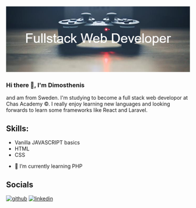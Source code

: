 ![<p align="center">Full Stack Web Develepor Student</p>](https://github.com/Albatraoz12/Albatraoz12/blob/main/Fullstack_Web_Developer.png)

### Hi there 👋, I'm Dimosthenis

and am from Sweden. I'm studying to become a full stack web developor at Chas Academy ©. I really enjoy learning new languages and looking forwards to learn some frameworks like React and Laravel.

## Skills:
* Vanilla JAVASCRIPT basics
* HTML
* CSS

- 🌱 I’m currently learning PHP

## Socials

[<img src='https://cdn.jsdelivr.net/npm/simple-icons@3.0.1/icons/github.svg' alt='github' height='40'>](https://github.com/Albatraoz12) [<img src='https://cdn.jsdelivr.net/npm/simple-icons@3.0.1/icons/linkedin.svg' alt='linkedin' height='40'>](https://www.linkedin.com/in/dimosthenis-emmanouil-4ba731207/)  

<!-- ### Hi there 👋

I'm Dimosthenis and am from Sweden, and I'm studying to become a full stack web developor at Chas Academy ©. I really enjoy learning new languages and looking forwards to learn some frameworks like React and Laravel.


[![Anurag's GitHub stats](https://github-readme-stats.vercel.app/api?username=Albatraoz12)](https://github.com/anuraghazra/github-readme-stats) -->

<!--
**Albatraoz12/Albatraoz12** is a ✨ _special_ ✨ repository because its `README.md` (this file) appears on your GitHub profile.

Here are some ideas to get you started:

- 🔭 I’m currently working on ...
- 🌱 I’m currently learning ...
- 👯 I’m looking to collaborate on ...
- 🤔 I’m looking for help with ...
- 💬 Ask me about ...
- 📫 How to reach me: ...
- 😄 Pronouns: ...
- ⚡ Fun fact: ...
-->
